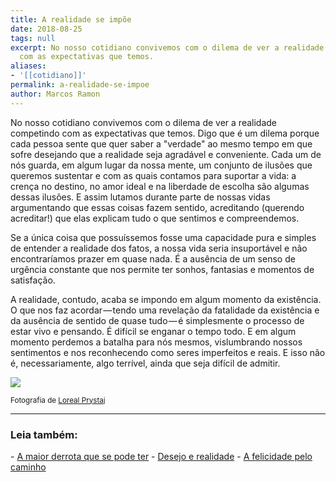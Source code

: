 ```yaml
---
title: A realidade se impõe
date: 2018-08-25
tags: null
excerpt: No nosso cotidiano convivemos com o dilema de ver a realidade competindo
  com as expectativas que temos.
aliases:
- '[[cotidiano]]'
permalink: a-realidade-se-impoe
author: Marcos Ramon
---
```

No nosso cotidiano convivemos com o dilema de ver a realidade competindo com as expectativas que temos. Digo que é um dilema porque cada pessoa sente que quer saber a "verdade" ao mesmo tempo em que sofre desejando que a realidade seja agradável e conveniente. Cada um de nós guarda, em algum lugar da nossa mente, um conjunto de ilusões que queremos sustentar e com as quais contamos para suportar a vida: a crença no destino, no amor ideal e na liberdade de escolha são algumas dessas ilusões. E assim lutamos durante parte de nossas vidas argumentando que essas coisas fazem sentido, acreditando (querendo acreditar!) que elas explicam tudo o que sentimos e compreendemos.

Se a única coisa que possuíssemos fosse uma capacidade pura e simples de entender a realidade dos fatos, a nossa vida seria insuportável e não encontraríamos prazer em quase nada. É a ausência de um senso de urgência constante que nos permite ter sonhos, fantasias e momentos de satisfação.

A realidade, contudo, acaba se impondo em algum momento da existência. O que nos faz acordar — tendo uma revelação da fatalidade da existência e da ausência de sentido de quase tudo — é simplesmente o processo de estar vivo e pensando. É difícil se enganar o tempo todo. E em algum momento perdemos a batalha para nós mesmos, vislumbrando nossos sentimentos e nos reconhecendo como seres imperfeitos e reais. E isso não é, necessariamente, algo terrível, ainda que seja difícil de admitir.

![](https://cdn-images-1.medium.com/max/1000/1*lr8WSFT0BkfboyePTxfdCA.jpeg)

<small>Fotografia de <a href="https://www.lorealprystaj.com/">Loreal Prystaj</a></small>

---



<h3>Leia também:</h3>
- <a href="/a-maior-derrota-que-se-pode-ter">A maior derrota que se pode ter</a>
- <a href="/desejo-e-realidade">Desejo e realidade</a>
- <a href="/a-felicidade-pelo-caminho">A felicidade pelo caminho</a>

